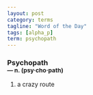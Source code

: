 ```yaml
---
layout: post
category: terms
tagline: "Word of the Day"
tags: [alpha_p]
term: psychopath
---
```


<h3>Psychopath<br/> <small>&mdash; n. (psy<span>&middot;</span>cho<span>&middot;</span>path)</small></h3>
<p><ol><li>a crazy route</li>
</ol></p>
